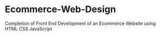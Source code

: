 # Ecommerce-Web-Design
Completion of Front End Development of an Ecommerce Website using HTML CSS JavaScript
